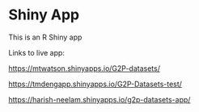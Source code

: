 # Shiny App

This is an R Shiny app

Links to live app:

https://mtwatson.shinyapps.io/G2P-datasets/

https://tmdengapp.shinyapps.io/G2P-Datasets-test/

https://harish-neelam.shinyapps.io/g2p-datasets-app/
